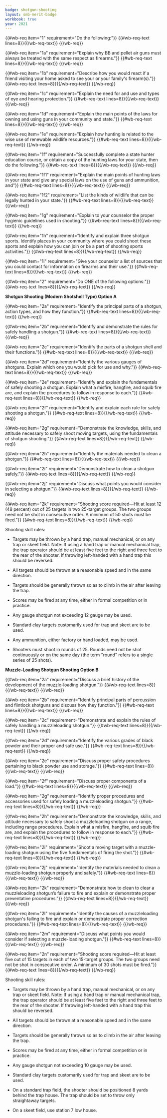 ```yaml
---
badge: shotgun-shooting
layout: smb-merit-badge
workbook: true
year: 2021
---
```



{{#wb-req item="1" requirement="Do the following:"}}
{{#wb-req-text lines=8}}{{/wb-req-text}}
{{/wb-req}}

{{#wb-req item="1a" requirement="Explain why BB and pellet air guns must always be treated with the same respect as firearms."}}
{{#wb-req-text lines=8}}{{/wb-req-text}}
{{/wb-req}}

{{#wb-req item="1b" requirement="Describe how you would react if a friend visiting your home asked to see your or your family's firearm(s)."}}
{{#wb-req-text lines=8}}{{/wb-req-text}}
{{/wb-req}}

{{#wb-req item="1c" requirement="Explain the need for and use and types of eye and hearing protection."}}
{{#wb-req-text lines=8}}{{/wb-req-text}}
{{/wb-req}}

{{#wb-req item="1d" requirement="Explain the main points of the laws for owning and using guns in your community and state."}}
{{#wb-req-text lines=8}}{{/wb-req-text}}
{{/wb-req}}

{{#wb-req item="1e" requirement="Explain how hunting is related to the wise use of renewable wildlife resources."}}
{{#wb-req-text lines=8}}{{/wb-req-text}}
{{/wb-req}}

{{#wb-req item="1f" requirement="Successfully complete a state hunter education course, or obtain a copy of the hunting laws for your state, then do the following."}}
{{#wb-req-text lines=8}}{{/wb-req-text}}
{{/wb-req}}

{{#wb-req item="1f1" requirement="Explain the main points of hunting laws in your state and give any special laws on the use of guns and ammunition, and"}}
{{#wb-req-text lines=8}}{{/wb-req-text}}
{{/wb-req}}

{{#wb-req item="1f2" requirement="List the kinds of wildlife that can be legally hunted in your state."}}
{{#wb-req-text lines=8}}{{/wb-req-text}}
{{/wb-req}}

{{#wb-req item="1g" requirement="Explain to your counselor the proper hygienic guidelines used in shooting."}}
{{#wb-req-text lines=8}}{{/wb-req-text}}
{{/wb-req}}

{{#wb-req item="1h" requirement="Identify and explain three shotgun sports. Identify places in your community where you could shoot these sports and explain how you can join or be a part of shooting sports activities."}}
{{#wb-req-text lines=8}}{{/wb-req-text}}
{{/wb-req}}

{{#wb-req item="1i" requirement="Give your counselor a list of sources that you could contact for information on firearms and their use."}}
{{#wb-req-text lines=8}}{{/wb-req-text}}
{{/wb-req}}

{{#wb-req item="2" requirement="Do ONE of the following options:"}}
{{#wb-req-text lines=8}}{{/wb-req-text}}
{{/wb-req}}

**Shotgun Shooting (Modern Shotshell Type) Option A**

{{#wb-req item="2a" requirement="Identify the principal parts of a shotgun, action types, and how they function."}}
{{#wb-req-text lines=8}}{{/wb-req-text}}
{{/wb-req}}

{{#wb-req item="2b" requirement="Identify and demonstrate the rules for safely handling a shotgun."}}
{{#wb-req-text lines=8}}{{/wb-req-text}}
{{/wb-req}}

{{#wb-req item="2c" requirement="Identify the parts of a shotgun shell and their functions."}}
{{#wb-req-text lines=8}}{{/wb-req-text}}
{{/wb-req}}

{{#wb-req item="2d" requirement="Identify the various gauges of shotguns. Explain which one you would pick for use and why."}}
{{#wb-req-text lines=8}}{{/wb-req-text}}
{{/wb-req}}

{{#wb-req item="2e" requirement="Identify and explain the fundamentals of safely shooting a shotgun. Explain what a misfire, hangfire, and squib fire are, and explain the procedures to follow in response to each."}}
{{#wb-req-text lines=8}}{{/wb-req-text}}
{{/wb-req}}

{{#wb-req item="2f" requirement="Identify and explain each rule for safely shooting a shotgun."}}
{{#wb-req-text lines=8}}{{/wb-req-text}}
{{/wb-req}}

{{#wb-req item="2g" requirement="Demonstrate the knowledge, skills, and attitude necessary to safely shoot moving targets, using the fundamentals of shotgun shooting."}}
{{#wb-req-text lines=8}}{{/wb-req-text}}
{{/wb-req}}

{{#wb-req item="2h" requirement="Identify the materials needed to clean a shotgun."}}
{{#wb-req-text lines=8}}{{/wb-req-text}}
{{/wb-req}}

{{#wb-req item="2i" requirement="Demonstrate how to clean a shotgun safely."}}
{{#wb-req-text lines=8}}{{/wb-req-text}}
{{/wb-req}}

{{#wb-req item="2j" requirement="Discuss what points you would consider in selecting a shotgun."}}
{{#wb-req-text lines=8}}{{/wb-req-text}}
{{/wb-req}}

{{#wb-req item="2k" requirement="Shooting score required—Hit at least 12 (48 percent) out of 25 targets in two 25-target groups. The two groups need not be shot in consecutive order. A minimum of 50 shots must be fired."}}
{{#wb-req-text lines=8}}{{/wb-req-text}}
{{/wb-req}}

Shooting skill rules:

* Targets may be thrown by a hand trap, manual mechanical, or on any trap or skeet field. Note: If using a hand trap or manual mechanical trap, the trap operator should be at least five feet to the right and three feet to the rear of the shooter. If throwing left-handed with a hand trap this should be reversed.

* All targets should be thrown at a reasonable speed and in the same direction.

* Targets should be generally thrown so as to climb in the air after leaving the trap.

* Scores may be fired at any time, either in formal competition or in practice.

* Any gauge shotgun not exceeding 12 gauge may be used.

* Standard clay targets customarily used for trap and skeet are to be used.

* Any ammunition, either factory or hand loaded, may be used.

* Shooters must shoot in rounds of 25. Rounds need not be shot continuously or on the same day (the term "round" refers to a single series of 25 shots).

**Muzzle-Loading Shotgun Shooting Option B**

{{#wb-req item="2a" requirement="Discuss a brief history of the development of the muzzle-loading shotgun."}}
{{#wb-req-text lines=8}}{{/wb-req-text}}
{{/wb-req}}

{{#wb-req item="2b" requirement="Identify principal parts of percussion and flintlock shotguns and discuss how they function."}}
{{#wb-req-text lines=8}}{{/wb-req-text}}
{{/wb-req}}

{{#wb-req item="2c" requirement="Demonstrate and explain the rules of safely handling a muzzleloading shotgun."}}
{{#wb-req-text lines=8}}{{/wb-req-text}}
{{/wb-req}}

{{#wb-req item="2d" requirement="Identify the various grades of black powder and their proper and safe use."}}
{{#wb-req-text lines=8}}{{/wb-req-text}}
{{/wb-req}}

{{#wb-req item="2e" requirement="Discuss proper safety procedures pertaining to black powder use and storage."}}
{{#wb-req-text lines=8}}{{/wb-req-text}}
{{/wb-req}}

{{#wb-req item="2f" requirement="Discuss proper components of a load."}}
{{#wb-req-text lines=8}}{{/wb-req-text}}
{{/wb-req}}

{{#wb-req item="2g" requirement="Identify proper procedures and accessories used for safely loading a muzzleloading shotgun."}}
{{#wb-req-text lines=8}}{{/wb-req-text}}
{{/wb-req}}

{{#wb-req item="2h" requirement="Demonstrate the knowledge, skills, and attitude necessary to safely shoot a muzzleloading shotgun on a range, including range procedures. Explain what a misfire, hangfire, and squib fire are, and explain the procedures to follow in response to each."}}
{{#wb-req-text lines=8}}{{/wb-req-text}}
{{/wb-req}}

{{#wb-req item="2i" requirement="Shoot a moving target with a muzzle-loading shotgun using the five fundamentals of firing the shot."}}
{{#wb-req-text lines=8}}{{/wb-req-text}}
{{/wb-req}}

{{#wb-req item="2j" requirement="Identify the materials needed to clean a muzzle-loading shotgun properly and safely."}}
{{#wb-req-text lines=8}}{{/wb-req-text}}
{{/wb-req}}

{{#wb-req item="2k" requirement="Demonstrate how to clean to clear a muzzleloading shotgun’s failure to fire and explain or demonstrate proper preventative procedures."}}
{{#wb-req-text lines=8}}{{/wb-req-text}}
{{/wb-req}}

{{#wb-req item="2l" requirement="Identify the causes of a muzzleloading shotgun's failing to fire and explain or demonstrate proper correction procedures."}}
{{#wb-req-text lines=8}}{{/wb-req-text}}
{{/wb-req}}

{{#wb-req item="2m" requirement="Discuss what points you would consider if selecting a muzzle-loading shotgun."}}
{{#wb-req-text lines=8}}{{/wb-req-text}}
{{/wb-req}}

{{#wb-req item="2n" requirement="Shooting score required—Hit at least five out of 15 targets in each of two 15-target groups. The two groups need not be shot in consecutive order. A minimum of 30 shots must be fired."}}
{{#wb-req-text lines=8}}{{/wb-req-text}}
{{/wb-req}}

Shooting skill rules:

* Targets may be thrown by a hand trap, manual mechanical, or on any trap or skeet field. Note: If using a hand trap or manual mechanical trap, the trap operator should be at least five feet to the right and three feet to the rear of the shooter. If throwing left-handed with a hand trap this should be reversed.

* All targets should be thrown at a reasonable speed and in the same direction.

* Targets should be generally thrown so as to climb in the air after leaving the trap.

* Scores may be fired at any time, either in formal competition or in practice.

* Any gauge shotgun not exceeding 10 gauge may be used.

* Standard clay targets customarily used for trap and skeet are to be used.

* On a standard trap field, the shooter should be positioned 8 yards behind the trap house. The trap should be set to throw only straightaway targets.

* On a skeet field, use station 7 low house.
